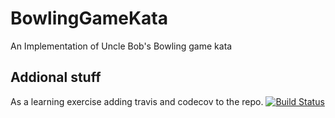 # BowlingGameKata
An Implementation of Uncle Bob's Bowling game kata

## Addional stuff
As a learning exercise adding travis and codecov to the repo.
[![Build Status](https://travis-ci.org/arghasen/BowlingGameKata.svg?branch=master)](https://travis-ci.org/arghasen/BowlingGameKata)

